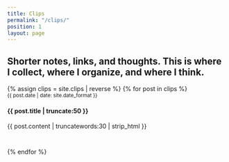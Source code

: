 ```yaml
---
title: Clips
permalink: "/clips/"
position: 1
layout: page
---
```


## Shorter notes, links, and thoughts. This is where I collect, where I organize, and where I think.

<div class="clips-group">
{% assign clips = site.clips | reverse %}
{% for post in clips  %}


<article>
<small>  {{ post.date | date: site.date_format }}</small>
<h4><a href="{{ post.url | prepend: site.baseurl }}">{{ post.title | truncate:50 }}</a></h4>
<p>{{ post.content | truncatewords:30 | strip_html }}</p>
</article>
  {% endfor %}
</div>

<style>
.clips-group article {
  margin-bottom: 3em;
}
.clips-group article h4 a {
  text-decoration: none;
}
</style>
